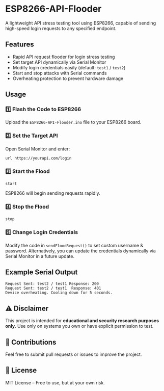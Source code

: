 # ESP8266-API-Flooder


A lightweight API stress testing tool using ESP8266, capable of sending high-speed login requests to any specified endpoint.

## Features
- Rapid API request flooder for login stress testing
- Set target API dynamically via Serial Monitor
- Modify login credentials easily (default: `test1` / `test2`)
- Start and stop attacks with Serial commands
- Overheating protection to prevent hardware damage

## Usage

### 1️⃣ Flash the Code to ESP8266
Upload the `ESP8266-API-Flooder.ino` file to your ESP8266 board.

### 2️⃣ Set the Target API
Open Serial Monitor and enter:
```
url https://yourapi.com/login
```

### 3️⃣ Start the Flood
```
start
```
ESP8266 will begin sending requests rapidly.

### 4️⃣ Stop the Flood
```
stop
```

### 5️⃣ Change Login Credentials
Modify the code in `sendFloodRequest()` to set custom username & password.
Alternatively, you can update the credentials dynamically via Serial Monitor in a future update.

## Example Serial Output
```
Request Sent: test2 / test1 Response: 200
Request Sent: test2 / test1  Response: 401
Device overheating. Cooling down for 5 seconds.
```

## ⚠️ Disclaimer
This project is intended for **educational and security research purposes only.**
Use only on systems you own or have explicit permission to test.

## 🚀 Contributions
Feel free to submit pull requests or issues to improve the project.

## 📜 License
MIT License – Free to use, but at your own risk.

